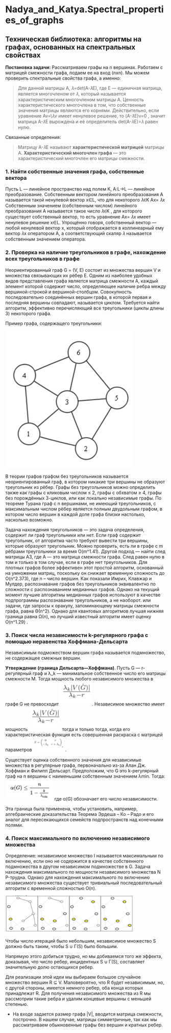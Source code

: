 # Nadya_and_Katya.Spectral_properties_of_graphs

## Техническая библиотека: алгоритмы на графах, основанных на спектральных свойствах

**Постановка задачи:** Рассматриваем графы на n вершинах. Работаем с матрицей смежности графа, подаем ее на вход (nxn). Мы можем проверить спектральные свойства графа, а именно: 

> Для данной матрицы A, 𝜆=det(A-𝜆E), где E — единичная матрица, является многочленом от 𝜆, который называется характеристическим многочленом матрицы A.
Ценность характеристического многочлена в том, что собственные значения матрицы являются его корнями. Действительно, если уравнение Av=\𝜆v имеет ненулевое решение, то (A-𝜆E)v=0 , значит матрица A-𝜆E вырождена и её определитель det(A-𝜆E)=𝜆 равен нулю.

Связанные определения:

> Матрицу A-𝜆E называют **характеристической матрицей** матрицы A.
> **Характеристический многочлен графа** — это характеристический многочлен его матрицы смежности.

### 1. Найти собственные значения графа, собственные вектора 

Пусть L — линейное пространство над полем K, A:L->L — линейное преобразование.
Собственным вектором линейного преобразования A называется такой ненулевой вектор x∈L, что для некоторого 𝜆∈K Ax= 𝜆𝑥
Собственным значением (собственным числом) линейного преобразования A называется такое число 𝜆∈K , для которого существует собственный вектор, то есть уравнение Ax= 𝜆𝑥 имеет ненулевое решение x∈L.
Упрощённо говоря, собственный вектор — любой ненулевой вектор x, который отображается в коллинеарный ему вектор 𝜆x оператором A, а соответствующий скаляр 𝜆 называется собственным значением оператора.


### 2. Проверка на наличие треугольников в графе, нахождение всех треугольников в графе
Неориентированный граф G = (V, E) состоит из множества вершин V и множества связывающих их рёбер E. Одним из наиболее удобных видов представления графа является матрица смежности A, каждый элемент которой содержит число, определяющее наличие ребра между вершиной-строкой и вершиной-столбцом. Совокупность последовательно соединённых вершин графа, в которой первая и последняя вершины совпадают, называется циклом. Требуется найти алгоритм, эффективно перечисляющий все треугольники (циклы длины 3) некоторого графа.

Пример графа, содержащего треугольники:

<img src="skrin/t2.png" width="400" />

В теории графов графом без треугольников называется неориентированный граф, в котором никакие три вершины не образуют треугольник из рёбер. Графы без треугольников можно определить также как графы с кликовым числом ≤ 2, графы с обхватом ≥ 4, графы без порождённых 3-циклов, или как локально независимые графы. По теореме Турана граф с n вершинами, не имеющий треугольников, с максимальным числом рёбер является полным двудольным графом, в котором число вершин в каждой доле графа близки настолько, насколько возможно.

Задача нахождения треугольников — это задача определения, содержит ли граф треугольники или нет. Если граф содержит треугольник, от алгоритма часто требуют вывести три вершины, которые образуют треугольник. Можно проверить, есть ли в графе с m рёбрами треугольники за время O(m^1.41). Другой подход — найти след матрицы A3, где A — это матрица смежности графа. След равен нулю в том и только в том случае, если в графе нет треугольников. Для плотных графов более эффективен этот простой алгоритм, основанный на умножении матриц, поскольку он снижает временную сложность до O(n^2.373), где n – число вершин. Как показали Имрих, Клавжар и Мулдер, распознавание графов без треугольников эквивалентно по сложности с распознаванием медианных графов. Однако на текущий момент лучшие алгоритмы медианных графов используют в качестве подпрограммы распознавание треугольников, а не наоборот. или задачи, где запросы к оракулу, запоминающему матрицы смежности графа, равна Θ(n^2). Однако для квантовых алгоритмов лучшая нижняя граница равна Ω(n), но лучший известный алгоритм имеет оценку O(n^1.29) .

### 3. Поиск числа независимости k-регулярного графа с помощью неравенства Хоффмана-Дельсарта 
Независимым подможеством вершин графа называется подмножество, не содержащее смежных вершин. 

**Утверждение** **(граница Дельсарта—Хоффмана)**. Пусть G — r-регулярный граф и λ_k — минимальное собственное число его матрицы смежности M. Тогда мощность любого независимого множества в графе G не превосходит <img src="skrin/t4.png" width="100" />. Независимое множество имеет мощность <img src="skrin/t4.png" width="100" /> тогда и только тогда, когда его характеристическая функция есть совершенная раскраска с матрицей параметров <img src="skrin/t5.png" width="100" />.

Существует оценка собственного значения для независимые множества в регулярные графа, первоначально из-за Алан Дж. Хоффман и Филипп Дельсарт.
Предположим, что G это k-регулярный граф на п вершины с наименьшим собственным значением λmin. Тогда: <img src="skrin/t1.png" width="150" />
где α(G) обозначает его число независимости.

Эта граница была применена, чтобы установить, например, алгебраические доказательства Теорема Эрдеша – Ко – Радо и его аналог для пересекающихся семейств подпространств над конечными полями.


### 4. Поиск максимального по включению независимого множества

Определение: независимое множество I называется максимальным по включению, если оно не содержится в качестве собственного подмножества в другом независимом подмножестве в G. Задача нахождения максимального по мощности независимого множества N P-трудна. Однако для нахождения максимального по включению независимого множества существует тривиальный последовательный алгоритм с временной сложностью O(n).

<img src="skrin/t3.png" width="400" />

Чтобы число итераций было небольшим, независимое множество S должно быть таким, чтобы S ∪ Γ(S) было большим.

Напрямую этого добиться трудно, но мы добиваемся того же эффекта, доказывая, что число ребер, инцидентных S ∪ Γ(S), составляет значительную долю остающихся ребер.

Для реализации этой идеи мы выбираем большое случайное множество вершин R ⊆ V. Маловероятно, что R будет независимым, но, с другой стороны, имеется немного ребер, оба конца которых принадлежат R. Для получения независимого множества из R мы рассмотрим такие ребра и удалим концевые вершины с меньшей степенью.

* На входе задается размер графа |V|, вводится матрица смежности, построчно. В нашем случае, матрицы симметричные, так как мы рассматриваем обыкновенные графы без вершин и кратных ребер.
